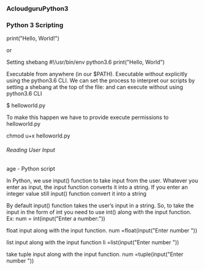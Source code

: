 ### AcloudguruPython3 ###
### Python 3 Scripting ###

print("Hello, World!")

or

Setting shebang
#!/usr/bin/env python3.6
print("Hello, World")

Executable from anywhere (in our $PATH).
Executable without explicitly using the python3.6 CLI.
We can set the process to interpret our scripts by setting a shebang at
the top of the file: and can execute without using python3.6 CLI

$ helloworld.py

To make this happen we have to provide execute permissions to helloworld.py 

chmod u+x helloworld.py


###### Reading User Input #######

age - Python script

In Python, we use input() function to take input from the user. Whatever you enter as input, the input function converts it into a string. If you enter an integer value still input() function convert it into a string

By default input() function takes the user’s input in a string. So, to take the input in the form of int you need to use int() along with the input function.
Ex: num = int(input("Enter a number:"))

float input along with the input function.
num =float(input("Enter number "))

list input along with the input function
li =list(input("Enter number "))

take tuple input along with the input function.
num =tuple(input("Enter number "))



